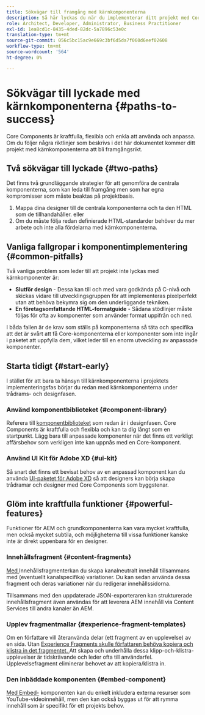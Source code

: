 ```yaml
---
title: Sökvägar till framgång med kärnkomponenterna
description: Så här lyckas du när du implementerar ditt projekt med Core Components
role: Architect, Developer, Administrator, Business Practitioner
exl-id: 1ea8cd1c-8435-4ded-82dc-5a7896c53e0c
translation-type: tm+mt
source-git-commit: 056c5bc15ac9e669c3bf6d5da7f060d6eef02608
workflow-type: tm+mt
source-wordcount: '564'
ht-degree: 0%

---
```


# Sökvägar till lyckade med kärnkomponenterna {#paths-to-success}

Core Components är kraftfulla, flexibla och enkla att använda och anpassa. Om du följer några riktlinjer som beskrivs i det här dokumentet kommer ditt projekt med kärnkomponenterna att bli framgångsrikt.

## Två sökvägar till lyckade {#two-paths}

Det finns två grundläggande strategier för att genomföra de centrala komponenterna, som kan leda till framgång men som har egna kompromisser som måste beaktas på projektbasis.

1. Mappa dina designer till de centrala komponenterna och ta den HTML som de tillhandahåller. eller
1. Om du måste följa redan definierade HTML-standarder behöver du mer arbete och inte alla fördelarna med kärnkomponenterna.

## Vanliga fallgropar i komponentimplementering {#common-pitfalls}

Två vanliga problem som leder till att projekt inte lyckas med kärnkomponenter är:

* **Slutför design**  - Dessa kan till och med vara godkända på C-nivå och skickas vidare till utvecklingsgruppen för att implementeras pixelperfekt utan att behöva bekymra sig om den underliggande tekniken.
* **En företagsomfattande HTML-formatguide**  - Sådana stödlinjer måste följas för ofta av komponenter som använder format uppifrån och ned.

I båda fallen är de krav som ställs på komponenterna så täta och specifika att det är svårt att få Core-komponenterna eller komponenter som inte ingår i paketet att uppfylla dem, vilket leder till en enorm utveckling av anpassade komponenter.

## Starta tidigt {#start-early}

I stället för att bara ta hänsyn till kärnkomponenterna i projektets implementeringsfas börjar du redan med kärnkomponenterna under trådrams- och designfasen.

### Använd komponentbiblioteket {#component-library}

Referera till [komponentbiblioteket](https://adobe.com/go/aem_cmp_library) som redan är i designfasen. Core Components är kraftfulla och flexibla och kan ta dig långt som en startpunkt. Lägg bara till anpassade komponenter när det finns ett verkligt affärsbehov som verkligen inte kan uppnås med en Core-komponent.

### Använd UI Kit för Adobe XD {#ui-kit}

Så snart det finns ett bevisat behov av en anpassad komponent kan du använda [UI-paketet för Adobe XD](https://experienceleague.adobe.com/docs/experience-manager-learn/assets/AEM-CoreComponents-UI-Kit.xd) så att designers kan börja skapa trådramar och designer med Core Components som byggstenar.

## Glöm inte kraftfulla funktioner {#powerful-features}

Funktioner för AEM och grundkomponenterna kan vara mycket kraftfulla, men också mycket subtila, och möjligheterna till vissa funktioner kanske inte är direkt uppenbara för en designer.

### Innehållsfragment {#content-fragments}

[Med ](https://docs.adobe.com/content/help/en/experience-manager-cloud-service/sites/authoring/fundamentals/content-fragments.html) Innehållsfragmenterkan du skapa kanalneutralt innehåll tillsammans med (eventuellt kanalspecifika) variationer. Du kan sedan använda dessa fragment och deras variationer när du redigerar innehållssidorna.

Tillsammans med den uppdaterade JSON-exporteraren kan strukturerade innehållsfragment även användas för att leverera AEM innehåll via Content Services till andra kanaler än AEM.

### Upplev fragmentmallar {#experience-fragment-templates}

Om en författare vill återanvända delar (ett fragment av en upplevelse) av en sida. Utan [Experience Fragments skulle författaren behöva kopiera och klistra in det fragmentet. ](https://docs.adobe.com/content/help/en/experience-manager-cloud-service/sites/authoring/fundamentals/experience-fragments.html) Att skapa och underhålla dessa klipp-och-klistra-upplevelser är tidskrävande och leder ofta till användarfel. Upplevelsefragment eliminerar behovet av att kopiera/klistra in.

### Den inbäddade komponenten {#embed-component}

[Med Embed-](/help/components/embed.md) komponenten kan du enkelt inkludera externa resurser som YouTube-videoinnehåll, men den kan också byggas ut för att rymma innehåll som är specifikt för ett projekts behov.
